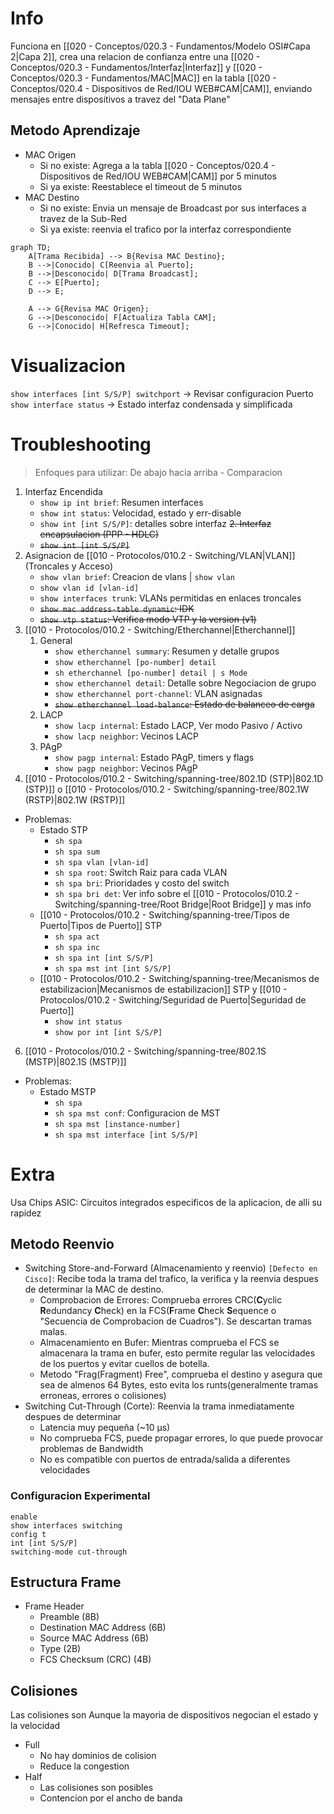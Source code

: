 # Info
Funciona en [[020 - Conceptos/020.3 - Fundamentos/Modelo OSI#Capa 2|Capa 2]], crea una relacion de confianza entre una [[020 - Conceptos/020.3 - Fundamentos/Interfaz|Interfaz]] y [[020 - Conceptos/020.3 - Fundamentos/MAC|MAC]] en la tabla [[020 - Conceptos/020.4 - Dispositivos de Red/IOU WEB#CAM|CAM]], enviando mensajes entre dispositivos a travez del "Data Plane"

## Metodo Aprendizaje
- MAC Origen
	- Si no existe: Agrega a la tabla [[020 - Conceptos/020.4 - Dispositivos de Red/IOU WEB#CAM|CAM]] por 5 minutos
	- Si ya existe: Reestablece el timeout de 5 minutos
- MAC Destino
	- Si no existe: Envia un mensaje de Broadcast por sus interfaces a travez de la Sub-Red
	- Si ya existe: reenvia el trafico por la interfaz correspondiente

```mermaid
graph TD;
    A[Trama Recibida] --> B{Revisa MAC Destino};
    B -->|Conocido| C[Reenvia al Puerto];
    B -->|Desconocido| D[Trama Broadcast];
    C --> E[Puerto];
    D --> E;
    
    A --> G{Revisa MAC Origen};
    G -->|Desconocido| F[Actualiza Tabla CAM];
    G -->|Conocido| H[Refresca Timeout];
```

# Visualizacion
`show interfaces [int S/S/P] switchport` -> Revisar configuracion Puerto
`show interface status` -> Estado interfaz condensada y simplificada

# Troubleshooting
> Enfoques para utilizar: De abajo hacia arriba - Comparacion
1. Interfaz Encendida
	- `show ip int brief`: Resumen interfaces
	- `show int status`: Velocidad, estado y err-disable
	- `show int [int S/S/P]`: detalles sobre interfaz
~~2. Interfaz encapsulacion (PPP - HDLC)~~
	- ~~`show int [int S/S/P]`~~
3. Asignacion de [[010 - Protocolos/010.2 - Switching/VLAN|VLAN]] (Troncales y Acceso)
	- `show vlan brief`: Creacion de vlans | `show vlan`
	- `show vlan id [vlan-id]`
	- `show interfaces trunk`: VLANs permitidas en enlaces troncales
	- ~~`show mac address-table dynamic`: IDK~~
	- ~~`show vtp status`: Verifica modo VTP y la version (v1)~~
4. [[010 - Protocolos/010.2 - Switching/Etherchannel|Etherchannel]]
	1. General
		- `show etherchannel summary`: Resumen y detalle grupos
		- `show etherchannel [po-number] detail`
		- `sh etherchannel [po-number] detail | s Mode`
		- `show etherchannel detail`: Detalle sobre Negociacion de grupo
		- `show etherchannel port-channel`: VLAN asignadas
		- ~~`show etherchannel load-balance`: Estado de balanceo de carga~~
	2. LACP
		- `show lacp internal`: Estado LACP, Ver modo Pasivo / Activo
		- `show lacp neighbor`: Vecinos LACP
	3. PAgP
		- `show pagp internal`: Estado PAgP, timers y flags
		- `show pagp neighbor`: Vecinos PAgP
5. [[010 - Protocolos/010.2 - Switching/spanning-tree/802.1D (STP)|802.1D (STP)]] o [[010 - Protocolos/010.2 - Switching/spanning-tree/802.1W (RSTP)|802.1W (RSTP)]]
- Problemas:
	- Estado STP
		- `sh spa`
		- `sh spa sum`
		- `sh spa vlan [vlan-id]`
		- `sh spa root`: Switch Raiz para cada VLAN
		- `sh spa bri`: Prioridades y costo del switch
		- `sh spa bri det`: Ver info sobre el [[010 - Protocolos/010.2 - Switching/spanning-tree/Root Bridge|Root Bridge]] y mas info
	- [[010 - Protocolos/010.2 - Switching/spanning-tree/Tipos de Puerto|Tipos de Puerto]] STP
		- `sh spa act`
		- `sh spa inc`
		- `sh spa int [int S/S/P]`
		- `sh spa mst int [int S/S/P]`
	- [[010 - Protocolos/010.2 - Switching/spanning-tree/Mecanismos de estabilizacion|Mecanismos de estabilizacion]] STP y [[010 - Protocolos/010.2 - Switching/Seguridad de Puerto|Seguridad de Puerto]] 
		- `show int status`
		- `show por int [int S/S/P]`
6. [[010 - Protocolos/010.2 - Switching/spanning-tree/802.1S (MSTP)|802.1S (MSTP)]]
- Problemas: 
	- Estado MSTP
		- `sh spa`
		- `sh spa mst conf`: Configuracion de MST
		- `sh spa mst [instance-number]`
		- `sh spa mst interface [int S/S/P]`

# Extra
Usa Chips ASIC: Circuitos integrados especificos de la aplicacion, de alli su rapidez
## Metodo Reenvio
- Switching Store-and-Forward (Almacenamiento y reenvio) `[Defecto en Cisco]`: Recibe toda la trama del trafico, la verifica y la reenvia despues de determinar la MAC de destino.
	- Comprobacion de Errores: Comprueba errores CRC(**C**yclic **R**edundancy **C**heck) en la FCS(**F**rame **C**heck **S**equence o "Secuencia de Comprobacion de Cuadros"). Se descartan tramas malas.
	- Almacenamiento en Bufer: Mientras comprueba el FCS se almacenara la trama en bufer, esto permite regular las velocidades de los puertos y evitar cuellos de botella.
	- Metodo "Frag(Fragment) Free", comprueba el destino y asegura que sea de almenos 64 Bytes, esto evita los runts(generalmente tramas erroneas, errores o colisiones)
- Switching Cut-Through (Corte): Reenvia la trama inmediatamente despues de determinar
	- Latencia muy pequeña (~10 µs)
	- No comprueba FCS, puede propagar errores, lo que puede provocar problemas de Bandwidth
	- No es compatible con puertos de entrada/salida a diferentes velocidades
### Configuracion Experimental
```
enable
show interfaces switching
config t
int [int S/S/P]
switching-mode cut-through
```
## Estructura Frame
- Frame Header
	- Preamble (8B)
	- Destination MAC Address (6B)
	- Source MAC Address (6B)
	- Type (2B)
	- FCS Checksum (CRC) (4B)

## Colisiones
Las colisiones son 
Aunque la mayoria de dispositivos negocian el estado y la velocidad
- Full
	- No hay dominios de colision
	- Reduce la congestion
- Half
	- Las colisiones son posibles
	- Contencion por el ancho de banda
